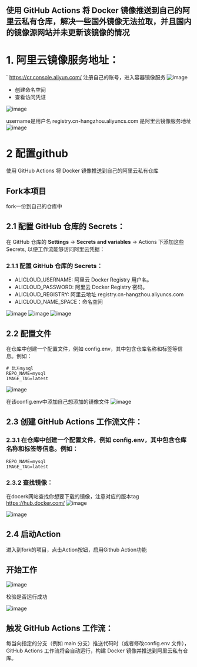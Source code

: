 ## 使用 GitHub Actions 将 Docker 镜像推送到自己的阿里云私有仓库，解决一些国外镜像无法拉取，并且国内的镜像源网站并未更新该镜像的情况 


# 1. 阿里云镜像服务地址：
` https://cr.console.aliyun.com/
注册自己的账号，进入容器镜像服务
![image](https://github.com/user-attachments/assets/571c1b9f-b5c3-4538-912a-491ad5558626)

- 创建命名空间
- 查看访问凭证

![image](https://github.com/user-attachments/assets/06b410df-2f8e-4d9b-855f-9946f4c26cb7)

username是用户名
registry.cn-hangzhou.aliyuncs.com 是阿里云镜像服务地址
![image](https://github.com/user-attachments/assets/2ad50f6a-65ff-4448-8674-2f116569e864)


# 2 配置github 
使用 GitHub Actions 将 Docker 镜像推送到自己的阿里云私有仓库
## Fork本项目
fork一份到自己的仓库中


## 2.1  配置 GitHub 仓库的 Secrets：
在 GitHub 仓库的 **Settings** -> **Secrets and variables** -> Actions 下添加这些 Secrets, 以便工作流能够访问阿里云凭据：

### 2.1.1 配置 GitHub 仓库的 Secrets：
- ALICLOUD_USERNAME: 阿里云 Docker Registry 用户名。
- ALICLOUD_PASSWORD: 阿里云 Docker Registry 密码。
- ALICLOUD_REGISTRY: 阿里云地址 registry.cn-hangzhou.aliyuncs.com
- ALICLOUD_NAME_SPACE：命名空间
  
![image](https://github.com/user-attachments/assets/e107b0c5-565a-4d9d-b2d1-fb645978efef)
![image](https://github.com/user-attachments/assets/4d463aee-16d9-49e4-ab42-b71a3a392be3)
![image](https://github.com/user-attachments/assets/7f63bc06-3d5d-47ed-ac48-e3dca4368607)



## 2.2  配置文件
在仓库中创建一个配置文件，例如 config.env，其中包含仓库名称和标签等信息。例如：
```
# 比方mysql
REPO_NAME=mysql
IMAGE_TAG=latest
```
![image](https://github.com/user-attachments/assets/78277fef-f53d-429a-8fda-12b42e5f0aa9)

在该config.env中添加自己想添加的镜像文件
![image](https://github.com/user-attachments/assets/31b0b9a1-28db-445c-b680-49f609480375)


## 2.3 创建 GitHub Actions 工作流文件：
### 2.3.1 在仓库中创建一个配置文件，例如 config.env，其中包含仓库名称和标签等信息。例如：
```# 比方mysql
REPO_NAME=mysql
IMAGE_TAG=latest
```
### 2.3.2 查找镜像：
在docerk网站查找你想要下载的镜像，注意对应的版本tag
https://hub.docker.com/
![image](https://github.com/user-attachments/assets/ea2e610e-10f1-4f9d-a379-567992004ba9)

![image](https://github.com/user-attachments/assets/8fb15b95-5716-4ed3-b07d-d53162bd3bb2)


## 2.4 启动Action
进入到fork的项目，点击Action按钮，启用Github Action功能

## 开始工作

![image](https://github.com/user-attachments/assets/20a660af-1572-4066-b3d2-37b58fe880bc)


校验是否运行成功

![image](https://github.com/user-attachments/assets/d491da29-4082-450a-93e3-a6e74accee49)


## 触发 GitHub Actions 工作流：
每当向指定的分支（例如 main 分支）推送代码时（或者修改config.env 文件），GitHub Actions 工作流将会自动运行，构建 Docker 镜像并推送到阿里云私有仓库。



